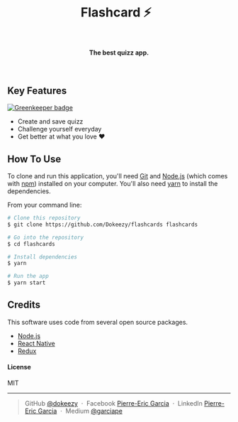 <h1 align="center">
  <br>
  Flashcard ⚡
  <br>
  <br>
</h1>

<h4 align="center">The best quizz app.</h4>

<br>

## Key Features

[![Greenkeeper badge](https://badges.greenkeeper.io/pierreericgarcia/flashcard.svg)](https://greenkeeper.io/)

* Create and save quizz
* Challenge yourself everyday
* Get better at what you love ❤️


## How To Use

To clone and run this application, you'll need [Git](https://git-scm.com) and [Node.js](https://nodejs.org/en/download/) (which comes with [npm](http://npmjs.com)) installed on your computer. You'll also need [yarn](https://yarnpkg.com/lang/en/) to install the dependencies.

From your command line:

```bash
# Clone this repository
$ git clone https://github.com/Dokeezy/flashcards flashcards

# Go into the repository
$ cd flashcards

# Install dependencies
$ yarn

# Run the app
$ yarn start
```

## Credits

This software uses code from several open source packages.

- [Node.js](https://nodejs.org/)
- [React Native](https://facebook.github.io/react-native/)
- [Redux](http://redux.js.org/)

#### License

MIT

---

> GitHub [@dokeezy](https://github.com/Dokeezy) &nbsp;&middot;&nbsp;
> Facebook [Pierre-Eric Garcia](https://www.facebook.com/pierreeric.garcia.1) &nbsp;&middot;&nbsp;
> LinkedIn [Pierre-Eric Garcia](https://www.linkedin.com/in/pierre-eric-garcia) &nbsp;&middot;&nbsp;
> Medium [@garciape](https://medium.com/@garciape)
